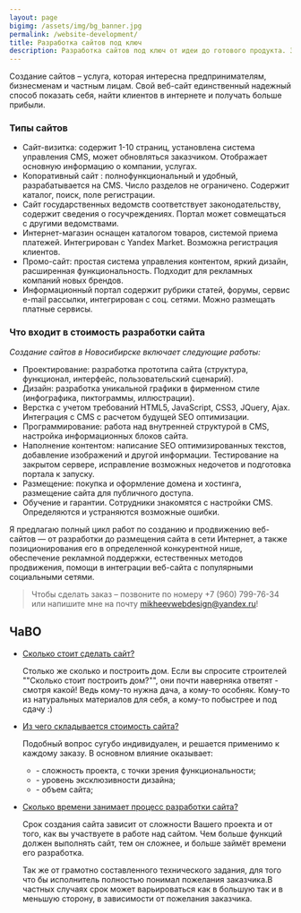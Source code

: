 ```yaml
---
layout: page
bigimg: /assets/img/bg_banner.jpg
permalink: /website-development/
title: Разработка сайтов под ключ
description: Разработка сайтов под ключ от идеи до готового продукта. Заказать сайт у веб-разработчика. Для любого бизнеса! · Адекватная цена · Быстрый старт.
---
```


Создание сайтов – услуга, которая интересна предпринимателям, бизнесменам и частным лицам. Свой веб-сайт единственный надежный способ показать себя, найти клиентов в интернете и получать больше прибыли.

### Типы сайтов

- Сайт-визитка: содержит 1-10 страниц, установлена система управления CMS, может обновляться заказчиком. Отображает основную информацию о компании, услугах.
- Копоративный сайт : полнофункциональный и удобный, разрабатывается на CMS. Число разделов не ограничено. Содержит каталог, поиск, поле регистрации.
- Сайт государственных ведомств соответствует законодательству, содержит сведения о госучреждениях. Портал может совмещаться с другими ведомствами.
- Интернет-магазин оснащен каталогом товаров, системой приема платежей. Интегрирован с Yandex Market. Возможна регистрация клиентов.
- Промо-сайт: простая система управления контентом, яркий дизайн, расширенная функциональность. Подходит для рекламных компаний новых брендов.
- Информационный портал содержит рубрики статей, форумы, сервис e-mail рассылки, интегрирован с соц. сетями. Можно размещать платные сервисы.

### Что входит в стоимость разработки сайта

*Создание сайтов в Новосибирске включает следующие работы:*

- Проектирование: разработка прототипа сайта (структура, функционал, интерфейс, пользовательский сценарий).
- Дизайн: разработка уникальной графики в фирменном стиле (инфографика, пиктограммы, иллюстрации).
- Верстка с учетом требований HTML5, JavaScript, CSS3, JQuery, Ajax. Интеграция с CMS с расчетом будущей SEO оптимизации.
- Программирование: работа над внутренней структурой в CMS, настройка информационных блоков сайта.
- Наполнение контентом: написание SEO оптимизированных текстов, добавление изображений и другой информации. Тестирование на закрытом сервере, исправление возможных недочетов и подготовка портала к запуску.
- Размещение: покупка и оформление домена и хостинга, размещение сайта для публичного доступа.
- Обучение и гарантии. Сотрудники знакомятся с настройки CMS. Определяются и устраняются возможные ошибки.

Я предлагаю полный цикл работ по созданию и продвижению веб-сайтов — от разработки до размещения сайта в сети Интернет, а также позиционирования его в определенной конкурентной нише, обеспечение рекламной поддержки, естественных методов продвижения, помощи в интеграции веб-сайта с популярными социальными сетями.

> Чтобы сделать заказ – позвоните по номеру +7 (960) 799-76-34 или напишите мне на почту mikheevwebdesign@yandex.ru!

## ЧаВО

<div class="uk-section uk-section-default">
  <div class="uk-container uk-container-small">
    <ul uk-accordion>
      <li class="uk-open">
        <a class="uk-accordion-title" href="#">Сколько стоит сделать сайт?</a>
        <div class="uk-accordion-content">
          <p>Столько же сколько и построить дом. Если вы спросите строителей ""Сколько стоит построить дом?"", они почти наверняка ответят - смотря какой! Ведь кому-то нужна дача, а кому-то особняк. Кому-то из натуральных материалов для себя, а кому-то побыстрее и под сдачу :)</p>
        </div>
      </li>
      <li>
        <a class="uk-accordion-title" href="#">Из чего складывается стоимость сайта?</a>
        <div class="uk-accordion-content">
          <p>Подобный вопрос сугубо индивидуален, и решается применимо к каждому заказу. В основном влияние оказывает:
<ul>
<li> - сложность проекта, с точки зрения функциональности;</li>
<li> - уровень эксклюзивности дизайна;</li>
<li> - объем сайта;</li>
</ul>
</p>
        </div>
      </li>
      <li>
        <a class="uk-accordion-title" href="#">Сколько времени занимает процесс разработки сайта?</a>
        <div class="uk-accordion-content">
          <p>Срок создания сайта зависит от сложности Вашего проекта и от того, как вы участвуете в работе над сайтом. Чем больше функций должен выполнять сайт, тем он сложнее, и больше займёт времени его разработка.

Так же от грамотно составленного технического задания, для того что бы исполнитель полностью понимал пожелания заказчика.В частных случаях срок может варьироваться как в большую так и в меньшую сторону, в зависимости от пожелания заказчика.</p>
        </div>
      </li>
    </ul>
  </div>
</div>
